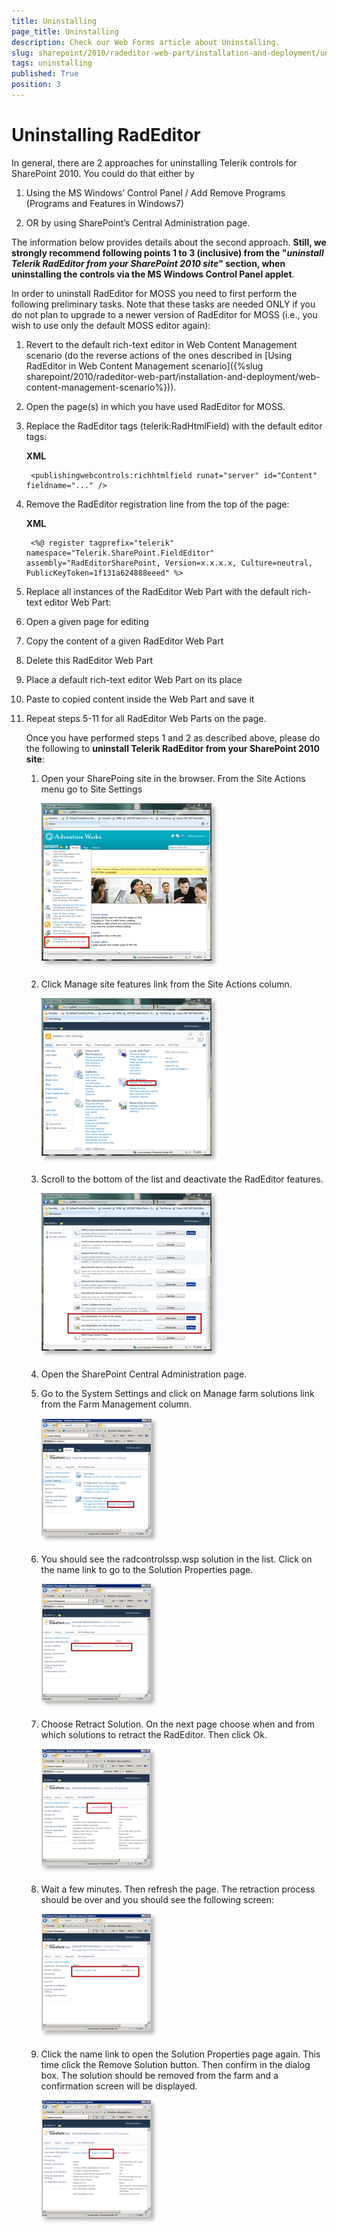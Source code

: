 ```yaml
---
title: Uninstalling
page_title: Uninstalling
description: Check our Web Forms article about Uninstalling.
slug: sharepoint/2010/radeditor-web-part/installation-and-deployment/uninstalling
tags: uninstalling
published: True
position: 3
---
```


# Uninstalling RadEditor

In general, there are 2 approaches for uninstalling Telerik controls for SharePoint 2010. You could do that either by

1. Using the MS Windows’ Control Panel / Add Remove Programs (Programs and Features in Windows7)

1. OR by using SharePoint’s Central Administration page.

The information below provides details about the second approach. **Still, we strongly recommend following points 1 to 3 (inclusive) from the "*uninstall Telerik RadEditor from your SharePoint 2010 site*" section, when uninstalling the controls via the MS Windows Control Panel applet**.

In order to uninstall RadEditor for MOSS you need to first perform the following preliminary tasks. Note that these tasks are needed ONLY if you do not plan to upgrade to a newer version of RadEditor for MOSS (i.e., you wish to use only the default MOSS editor again):

1. Revert to the default rich-text editor in Web Content Management scenario (do the reverse actions of the ones described in [Using RadEditor in Web Content Management scenario]({%slug sharepoint/2010/radeditor-web-part/installation-and-deployment/web-content-management-scenario%})).

1. Open the page(s) in which you have used RadEditor for MOSS.

1. Replace the RadEditor tags (telerik:RadHtmlField) with the default editor tags:

	**XML**

		<publishingwebcontrols:richhtmlfield runat="server" id="Content" fieldname="..." />


1. Remove the RadEditor registration line from the top of the page:

	**XML**

		<%@ register tagprefix="telerik" namespace="Telerik.SharePoint.FieldEditor" assembly="RadEditorSharePoint, Version=x.x.x.x, Culture=neutral, PublicKeyToken=1f131a624888eeed" %>


1. Replace all instances of the RadEditor Web Part with the default rich-text editor Web Part:

1. Open a given page for editing

1. Copy the content of a given RadEditor Web Part

1. Delete this RadEditor Web Part

1. Place a default rich-text editor Web Part on its place

1. Paste to copied content inside the Web Part and save it

1. Repeat steps 5-11 for all RadEditor Web Parts on the page.
	
	Once you have performed steps 1 and 2 as described above, please do the following to **uninstall Telerik RadEditor from your SharePoint 2010 site**:

	1. Open your SharePoing site in the browser. From the Site Actions menu go to Site Settings
	
		![](images/pic1_thumb.png)
	
	1. Click Manage site features link from the Site Actions column.
	
		![](images/pic2_thumb.png)
	
	1. Scroll to the bottom of the list and deactivate the RadEditor features.
	
		![](images/Pic3_thumb.png)
	
	1. Open the SharePoint Central Administration page.
	
	1. Go to the System Settings and click on Manage farm solutions link from the Farm Management column.
	
		![](images/Pic5_thumb.png)
	
	1. You should see the radcontrolssp.wsp solution in the list. Click on the name link to go to the Solution Properties page.
	
		![](images/Pic6_thumb.png)
	
	1. Choose Retract Solution. On the next page choose when and from which solutions to retract the RadEditor. Then click Ok.
	
		![](images/Pic7_thumb.png)
	
	1. Wait a few minutes. Then refresh the page. The retraction process should be over and you should see the following screen:
	
		![](images/pic8_thumb.png)
	
	1. Click the name link to open the Solution Properties page again. This time click the Remove Solution button. Then confirm in the dialog box. The solution should be removed from the farm and a confirmation screen will be displayed.
	
		![](images/Pic9_thumb.png)
